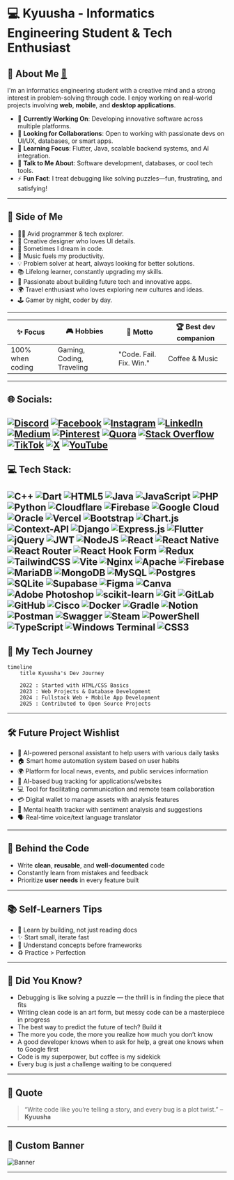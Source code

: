 # 💻 Kyuusha - Informatics Engineering Student & Tech Enthusiast 

## 🔎 About Me [🔗](https://itskyuusha.github.io)

I'm an informatics engineering student with a creative mind and a strong interest in problem-solving through code. I enjoy working on real-world projects involving **web**, **mobile**, and **desktop applications**.

- 💽 **Currently Working On**: Developing innovative software across multiple platforms.
- 🤝 **Looking for Collaborations**: Open to working with passionate devs on UI/UX, databases, or smart apps.
- 🌱 **Learning Focus**: Flutter, Java, scalable backend systems, and AI integration.
- 💬 **Talk to Me About**: Software development, databases, or cool tech tools.
- ⚡ **Fun Fact**: I treat debugging like solving puzzles—fun, frustrating, and satisfying!

---

## 🧠 Side of Me

- 🧑‍💻 Avid programmer & tech explorer.
- 🎨 Creative designer who loves UI details.
- 🧳 Sometimes I dream in code.
- 🎷 Music fuels my productivity.
- 💡 Problem solver at heart, always looking for better solutions.
- 📚 Lifelong learner, constantly upgrading my skills.
- 🚀 Passionate about building future tech and innovative apps.
- 🌍 Travel enthusiast who loves exploring new cultures and ideas.
- 🕹️ Gamer by night, coder by day.

---

| **✨ Focus**      | **🎮 Hobbies**            | **💬 Motto**            | **🏆 Best dev companion** |
| ---------------- | ------------------------- | ----------------------- | ------------------------- |
| 100% when coding | Gaming, Coding, Traveling | "Code. Fail. Fix. Win." | Coffee & Music            |

---

## 🌐 Socials:

[![Discord](https://img.shields.io/badge/Discord-%237289DA.svg?logo=discord&logoColor=white)](https://discord.gg/pp) [![Facebook](https://img.shields.io/badge/Facebook-%231877F2.svg?logo=Facebook&logoColor=white)](https://facebook.com/Kyuusha) [![Instagram](https://img.shields.io/badge/Instagram-%23E4405F.svg?logo=Instagram&logoColor=white)](https://instagram.com/_kyuu04) [![LinkedIn](https://img.shields.io/badge/LinkedIn-%230077B5.svg?logo=linkedin&logoColor=white)](https://linkedin.com/in/kyuusha) [![Medium](https://img.shields.io/badge/Medium-12100E?logo=medium&logoColor=white)](https://medium.com/@pp) [![Pinterest](https://img.shields.io/badge/Pinterest-%23E60023.svg?logo=Pinterest&logoColor=white)](https://pinterest.com/kyuusha04) [![Quora](https://img.shields.io/badge/Quora-%23B92B27.svg?logo=Quora&logoColor=white)](https://quora.com/profile/pp) [![Stack Overflow](https://img.shields.io/badge/-Stackoverflow-FE7A16?logo=stack-overflow&logoColor=white)](https://stackoverflow.com/users/pp) [![TikTok](https://img.shields.io/badge/TikTok-%23000000.svg?logo=TikTok&logoColor=white)](https://tiktok.com/@its_kyuusha) [![X](https://img.shields.io/badge/X-black.svg?logo=X&logoColor=white)](https://x.com/pp) [![YouTube](https://img.shields.io/badge/YouTube-%23FF0000.svg?logo=YouTube&logoColor=white)](https://youtube.com/@pp) 
---

## 💻 Tech Stack:

![C++](https://img.shields.io/badge/c++-%2300599C.svg?style=flat&logo=c%2B%2B&logoColor=white) ![Dart](https://img.shields.io/badge/dart-%230175C2.svg?style=flat&logo=dart&logoColor=white) ![HTML5](https://img.shields.io/badge/html5-%23E34F26.svg?style=flat&logo=html5&logoColor=white) ![Java](https://img.shields.io/badge/java-%23ED8B00.svg?style=flat&logo=openjdk&logoColor=white) ![JavaScript](https://img.shields.io/badge/javascript-%23323330.svg?style=flat&logo=javascript&logoColor=%23F7DF1E) ![PHP](https://img.shields.io/badge/php-%23777BB4.svg?style=flat&logo=php&logoColor=white) ![Python](https://img.shields.io/badge/python-3670A0?style=flat&logo=python&logoColor=ffdd54) ![Cloudflare](https://img.shields.io/badge/Cloudflare-F38020?style=flat&logo=Cloudflare&logoColor=white) ![Firebase](https://img.shields.io/badge/firebase-%23039BE5.svg?style=flat&logo=firebase) ![Google Cloud](https://img.shields.io/badge/GoogleCloud-%234285F4.svg?style=flat&logo=google-cloud&logoColor=white) ![Oracle](https://img.shields.io/badge/Oracle-F80000?style=flat&logo=oracle&logoColor=white) ![Vercel](https://img.shields.io/badge/vercel-%23000000.svg?style=flat&logo=vercel&logoColor=white) ![Bootstrap](https://img.shields.io/badge/bootstrap-%238511FA.svg?style=flat&logo=bootstrap&logoColor=white) ![Chart.js](https://img.shields.io/badge/chart.js-F5788D.svg?style=flat&logo=chart.js&logoColor=white) ![Context-API](https://img.shields.io/badge/Context--Api-000000?style=flat&logo=react) ![Django](https://img.shields.io/badge/django-%23092E20.svg?style=flat&logo=django&logoColor=white) ![Express.js](https://img.shields.io/badge/express.js-%23404d59.svg?style=flat&logo=express&logoColor=%2361DAFB) ![Flutter](https://img.shields.io/badge/Flutter-%2302569B.svg?style=flat&logo=Flutter&logoColor=white) ![jQuery](https://img.shields.io/badge/jquery-%230769AD.svg?style=flat&logo=jquery&logoColor=white) ![JWT](https://img.shields.io/badge/JWT-black?style=flat&logo=JSON%20web%20tokens) ![NodeJS](https://img.shields.io/badge/node.js-6DA55F?style=flat&logo=node.js&logoColor=white) ![React](https://img.shields.io/badge/react-%2320232a.svg?style=flat&logo=react&logoColor=%2361DAFB) ![React Native](https://img.shields.io/badge/react_native-%2320232a.svg?style=flat&logo=react&logoColor=%2361DAFB) ![React Router](https://img.shields.io/badge/React_Router-CA4245?style=flat&logo=react-router&logoColor=white) ![React Hook Form](https://img.shields.io/badge/React%20Hook%20Form-%23EC5990.svg?style=flat&logo=reacthookform&logoColor=white) ![Redux](https://img.shields.io/badge/redux-%23593d88.svg?style=flat&logo=redux&logoColor=white) ![TailwindCSS](https://img.shields.io/badge/tailwindcss-%2338B2AC.svg?style=flat&logo=tailwind-css&logoColor=white) ![Vite](https://img.shields.io/badge/vite-%23646CFF.svg?style=flat&logo=vite&logoColor=white) ![Nginx](https://img.shields.io/badge/nginx-%23009639.svg?style=flat&logo=nginx&logoColor=white) ![Apache](https://img.shields.io/badge/apache-%23D42029.svg?style=flat&logo=apache&logoColor=white) ![Firebase](https://img.shields.io/badge/firebase-a08021?style=flat&logo=firebase&logoColor=ffcd34) ![MariaDB](https://img.shields.io/badge/MariaDB-003545?style=flat&logo=mariadb&logoColor=white) ![MongoDB](https://img.shields.io/badge/MongoDB-%234ea94b.svg?style=flat&logo=mongodb&logoColor=white) ![MySQL](https://img.shields.io/badge/mysql-4479A1.svg?style=flat&logo=mysql&logoColor=white) ![Postgres](https://img.shields.io/badge/postgres-%23316192.svg?style=flat&logo=postgresql&logoColor=white) ![SQLite](https://img.shields.io/badge/sqlite-%2307405e.svg?style=flat&logo=sqlite&logoColor=white) ![Supabase](https://img.shields.io/badge/Supabase-3ECF8E?style=flat&logo=supabase&logoColor=white) ![Figma](https://img.shields.io/badge/figma-%23F24E1E.svg?style=flat&logo=figma&logoColor=white) ![Canva](https://img.shields.io/badge/Canva-%2300C4CC.svg?style=flat&logo=Canva&logoColor=white) ![Adobe Photoshop](https://img.shields.io/badge/adobe%20photoshop-%2331A8FF.svg?style=flat&logo=adobe%20photoshop&logoColor=white) ![scikit-learn](https://img.shields.io/badge/scikit--learn-%23F7931E.svg?style=flat&logo=scikit-learn&logoColor=white) ![Git](https://img.shields.io/badge/git-%23F05033.svg?style=flat&logo=git&logoColor=white) ![GitLab](https://img.shields.io/badge/gitlab-%23181717.svg?style=flat&logo=gitlab&logoColor=white) ![GitHub](https://img.shields.io/badge/github-%23121011.svg?style=flat&logo=github&logoColor=white) ![Cisco](https://img.shields.io/badge/cisco-%23049fd9.svg?style=flat&logo=cisco&logoColor=black) ![Docker](https://img.shields.io/badge/docker-%230db7ed.svg?style=flat&logo=docker&logoColor=white) ![Gradle](https://img.shields.io/badge/Gradle-02303A.svg?style=flat&logo=Gradle&logoColor=white) ![Notion](https://img.shields.io/badge/Notion-%23000000.svg?style=flat&logo=notion&logoColor=white) ![Postman](https://img.shields.io/badge/Postman-FF6C37?style=flat&logo=postman&logoColor=white) ![Swagger](https://img.shields.io/badge/-Swagger-%23Clojure?style=flat&logo=swagger&logoColor=white) ![Steam](https://img.shields.io/badge/steam-%23000000.svg?style=flat&logo=steam&logoColor=white) ![PowerShell](https://img.shields.io/badge/PowerShell-%235391FE.svg?style=flat&logo=powershell&logoColor=white) ![TypeScript](https://img.shields.io/badge/typescript-%23007ACC.svg?style=flat&logo=typescript&logoColor=white) ![Windows Terminal](https://img.shields.io/badge/Windows%20Terminal-%234D4D4D.svg?style=flat&logo=windows-terminal&logoColor=white) ![CSS3](https://img.shields.io/badge/css3-%231572B6.svg?style=flat&logo=css3&logoColor=white)
---

## 🧭 My Tech Journey

```mermaid
timeline
    title Kyuusha's Dev Journey

    2022 : Started with HTML/CSS Basics
    2023 : Web Projects & Database Development
    2024 : Fullstack Web + Mobile App Development
    2025 : Contributed to Open Source Projects
```

---

## 🛠️ Future Project Wishlist

- 🤖 AI-powered personal assistant to help users with various daily tasks
- 🏠 Smart home automation system based on user habits
- 🌍 Platform for local news, events, and public services information
- 🐞 AI-based bug tracking for applications/websites
- 💻 Tool for facilitating communication and remote team collaboration
- 💳 Digital wallet to manage assets with analysis features
- 🧠 Mental health tracker with sentiment analysis and suggestions
- 🗣️ Real-time voice/text language translator

---

## 🧬 Behind the Code

- Write **clean**, **reusable**, and **well-documented** code
- Constantly learn from mistakes and feedback
- Prioritize **user needs** in every feature built

---

## 📚 Self-Learners Tips

- 🔎 Learn by building, not just reading docs
- ✨ Start small, iterate fast
- 🧠 Understand concepts before frameworks
- ♻️ Practice > Perfection

---

## 🧹 Did You Know?

- Debugging is like solving a puzzle — the thrill is in finding the piece that fits
- Writing clean code is an art form, but messy code can be a masterpiece in progress
- The best way to predict the future of tech? Build it
- The more you code, the more you realize how much you don’t know
- A good developer knows when to ask for help, a great one knows when to Google first
- Code is my superpower, but coffee is my sidekick
- Every bug is just a challenge waiting to be conquered

---

## 💬 Quote

> “Write code like you’re telling a story, and every bug is a plot twist.” – **Kyuusha**

---

## 📸 Custom Banner

![Banner](https://capsule-render.vercel.app/api?type=waving&color=0:141e30,100:243b55&height=200&section=header&text=%C2%A9%20Kyuusha%20%7C%20All%20Rights%20Reserved&fontColor=ffffff&fontSize=30&fontAlignY=35&animation=fadeIn&textAlign=middle)

---



